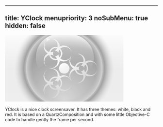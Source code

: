 ----- 
title: YClock
menupriority: 3
noSubMenu: true
hidden: false
-----


[ ![Screenshot](/Scratch/img/softwares/yclock/screenshot1.png 'screenshot') ][yclock]

YClock is a nice clock screensaver. 
It has three themes: white, black and red. 
It is based on a QuartzComposition and with some little Objective-C code to handle gently the frame per second.

[yclock]: /Scratch/files/YClock.dmg
